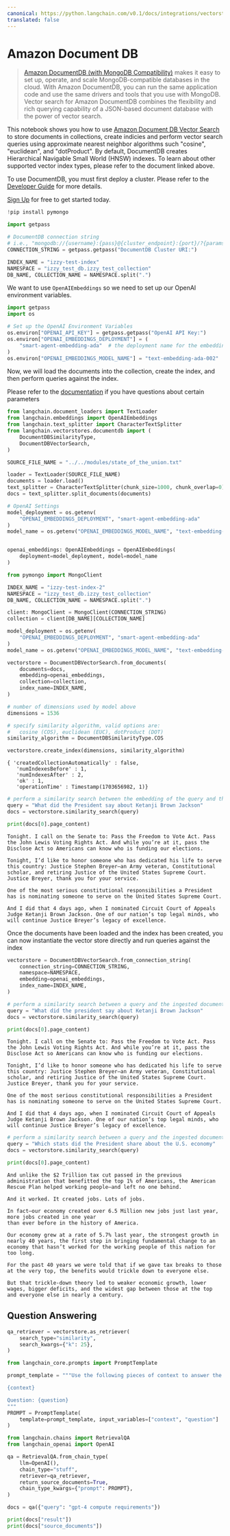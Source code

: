 ```yaml
---
canonical: https://python.langchain.com/v0.1/docs/integrations/vectorstores/documentdb
translated: false
---
```


# Amazon Document DB

>[Amazon DocumentDB (with MongoDB Compatibility)](https://docs.aws.amazon.com/documentdb/) makes it easy to set up, operate, and scale MongoDB-compatible databases in the cloud.
> With Amazon DocumentDB, you can run the same application code and use the same drivers and tools that you use with MongoDB.
> Vector search for Amazon DocumentDB combines the flexibility and rich querying capability of a JSON-based document database with the power of vector search.

This notebook shows you how to use [Amazon Document DB Vector Search](https://docs.aws.amazon.com/documentdb/latest/developerguide/vector-search.html) to store documents in collections, create indicies and perform vector search queries using approximate nearest neighbor algorithms such "cosine", "euclidean", and "dotProduct". By default, DocumentDB creates Hierarchical Navigable Small World (HNSW) indexes. To learn about other supported vector index types, please refer to the document linked above.

To use DocumentDB, you must first deploy a cluster. Please refer to the [Developer Guide](https://docs.aws.amazon.com/documentdb/latest/developerguide/what-is.html) for more details.

[Sign Up](https://aws.amazon.com/free/) for free to get started today.

```python
!pip install pymongo
```

```python
import getpass

# DocumentDB connection string
# i.e., "mongodb://{username}:{pass}@{cluster_endpoint}:{port}/?{params}"
CONNECTION_STRING = getpass.getpass("DocumentDB Cluster URI:")

INDEX_NAME = "izzy-test-index"
NAMESPACE = "izzy_test_db.izzy_test_collection"
DB_NAME, COLLECTION_NAME = NAMESPACE.split(".")
```

We want to use `OpenAIEmbeddings` so we need to set up our OpenAI environment variables.

```python
import getpass
import os

# Set up the OpenAI Environment Variables
os.environ["OPENAI_API_KEY"] = getpass.getpass("OpenAI API Key:")
os.environ["OPENAI_EMBEDDINGS_DEPLOYMENT"] = (
    "smart-agent-embedding-ada"  # the deployment name for the embedding model
)
os.environ["OPENAI_EMBEDDINGS_MODEL_NAME"] = "text-embedding-ada-002"  # the model name
```

Now, we will load the documents into the collection, create the index, and then perform queries against the index.

Please refer to the [documentation](https://docs.aws.amazon.com/documentdb/latest/developerguide/vector-search.html) if you have questions about certain parameters

```python
from langchain.document_loaders import TextLoader
from langchain.embeddings import OpenAIEmbeddings
from langchain.text_splitter import CharacterTextSplitter
from langchain.vectorstores.documentdb import (
    DocumentDBSimilarityType,
    DocumentDBVectorSearch,
)

SOURCE_FILE_NAME = "../../modules/state_of_the_union.txt"

loader = TextLoader(SOURCE_FILE_NAME)
documents = loader.load()
text_splitter = CharacterTextSplitter(chunk_size=1000, chunk_overlap=0)
docs = text_splitter.split_documents(documents)

# OpenAI Settings
model_deployment = os.getenv(
    "OPENAI_EMBEDDINGS_DEPLOYMENT", "smart-agent-embedding-ada"
)
model_name = os.getenv("OPENAI_EMBEDDINGS_MODEL_NAME", "text-embedding-ada-002")


openai_embeddings: OpenAIEmbeddings = OpenAIEmbeddings(
    deployment=model_deployment, model=model_name
)
```

```python
from pymongo import MongoClient

INDEX_NAME = "izzy-test-index-2"
NAMESPACE = "izzy_test_db.izzy_test_collection"
DB_NAME, COLLECTION_NAME = NAMESPACE.split(".")

client: MongoClient = MongoClient(CONNECTION_STRING)
collection = client[DB_NAME][COLLECTION_NAME]

model_deployment = os.getenv(
    "OPENAI_EMBEDDINGS_DEPLOYMENT", "smart-agent-embedding-ada"
)
model_name = os.getenv("OPENAI_EMBEDDINGS_MODEL_NAME", "text-embedding-ada-002")

vectorstore = DocumentDBVectorSearch.from_documents(
    documents=docs,
    embedding=openai_embeddings,
    collection=collection,
    index_name=INDEX_NAME,
)

# number of dimensions used by model above
dimensions = 1536

# specify similarity algorithm, valid options are:
#   cosine (COS), euclidean (EUC), dotProduct (DOT)
similarity_algorithm = DocumentDBSimilarityType.COS

vectorstore.create_index(dimensions, similarity_algorithm)
```

```output
{ 'createdCollectionAutomatically' : false,
   'numIndexesBefore' : 1,
   'numIndexesAfter' : 2,
   'ok' : 1,
   'operationTime' : Timestamp(1703656982, 1)}
```

```python
# perform a similarity search between the embedding of the query and the embeddings of the documents
query = "What did the President say about Ketanji Brown Jackson"
docs = vectorstore.similarity_search(query)
```

```python
print(docs[0].page_content)
```

```output
Tonight. I call on the Senate to: Pass the Freedom to Vote Act. Pass the John Lewis Voting Rights Act. And while you’re at it, pass the Disclose Act so Americans can know who is funding our elections.

Tonight, I’d like to honor someone who has dedicated his life to serve this country: Justice Stephen Breyer—an Army veteran, Constitutional scholar, and retiring Justice of the United States Supreme Court. Justice Breyer, thank you for your service.

One of the most serious constitutional responsibilities a President has is nominating someone to serve on the United States Supreme Court.

And I did that 4 days ago, when I nominated Circuit Court of Appeals Judge Ketanji Brown Jackson. One of our nation’s top legal minds, who will continue Justice Breyer’s legacy of excellence.
```

Once the documents have been loaded and the index has been created, you can now instantiate the vector store directly and run queries against the index

```python
vectorstore = DocumentDBVectorSearch.from_connection_string(
    connection_string=CONNECTION_STRING,
    namespace=NAMESPACE,
    embedding=openai_embeddings,
    index_name=INDEX_NAME,
)

# perform a similarity search between a query and the ingested documents
query = "What did the president say about Ketanji Brown Jackson"
docs = vectorstore.similarity_search(query)
```

```python
print(docs[0].page_content)
```

```output
Tonight. I call on the Senate to: Pass the Freedom to Vote Act. Pass the John Lewis Voting Rights Act. And while you’re at it, pass the Disclose Act so Americans can know who is funding our elections.

Tonight, I’d like to honor someone who has dedicated his life to serve this country: Justice Stephen Breyer—an Army veteran, Constitutional scholar, and retiring Justice of the United States Supreme Court. Justice Breyer, thank you for your service.

One of the most serious constitutional responsibilities a President has is nominating someone to serve on the United States Supreme Court.

And I did that 4 days ago, when I nominated Circuit Court of Appeals Judge Ketanji Brown Jackson. One of our nation’s top legal minds, who will continue Justice Breyer’s legacy of excellence.
```

```python
# perform a similarity search between a query and the ingested documents
query = "Which stats did the President share about the U.S. economy"
docs = vectorstore.similarity_search(query)
```

```python
print(docs[0].page_content)
```

```output
And unlike the $2 Trillion tax cut passed in the previous administration that benefitted the top 1% of Americans, the American Rescue Plan helped working people—and left no one behind.

And it worked. It created jobs. Lots of jobs.

In fact—our economy created over 6.5 Million new jobs just last year, more jobs created in one year
than ever before in the history of America.

Our economy grew at a rate of 5.7% last year, the strongest growth in nearly 40 years, the first step in bringing fundamental change to an economy that hasn’t worked for the working people of this nation for too long.

For the past 40 years we were told that if we gave tax breaks to those at the very top, the benefits would trickle down to everyone else.

But that trickle-down theory led to weaker economic growth, lower wages, bigger deficits, and the widest gap between those at the top and everyone else in nearly a century.
```

## Question Answering

```python
qa_retriever = vectorstore.as_retriever(
    search_type="similarity",
    search_kwargs={"k": 25},
)
```

```python
from langchain_core.prompts import PromptTemplate

prompt_template = """Use the following pieces of context to answer the question at the end. If you don't know the answer, just say that you don't know, don't try to make up an answer.

{context}

Question: {question}
"""
PROMPT = PromptTemplate(
    template=prompt_template, input_variables=["context", "question"]
)
```

```python
from langchain.chains import RetrievalQA
from langchain_openai import OpenAI

qa = RetrievalQA.from_chain_type(
    llm=OpenAI(),
    chain_type="stuff",
    retriever=qa_retriever,
    return_source_documents=True,
    chain_type_kwargs={"prompt": PROMPT},
)

docs = qa({"query": "gpt-4 compute requirements"})

print(docs["result"])
print(docs["source_documents"])
```